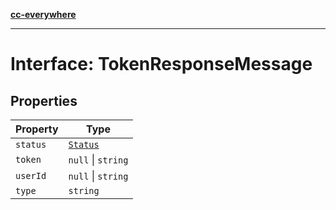 [**cc-everywhere**](../../../../../index.md)

***

# Interface: TokenResponseMessage

## Properties

| Property | Type |
| ------ | ------ |
| `status` | [`Status`](../../message-types/enumerations/status.md) |
| `token` | `null` \| `string` |
| `userId` | `null` \| `string` |
| `type` | `string` |

